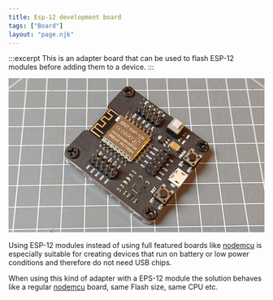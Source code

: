 ```yaml
---
title: Esp-12 development board
tags: ["Board"]
layout: "page.njk"
---
```


:::excerpt
This is an adapter board that can be used to flash ESP-12 modules before adding them to a device.
:::

![dev board](/boards/esp12dev.jpg)

Using ESP-12 modules instead of using full featured boards like [nodemcu](/boards/nodemcu.md)
is especially suitable for creating devices that run on battery or low power conditions and therefore
do not need USB chips.

When using this kind of adapter with a EPS-12 module the solution behaves like a regular [nodemcu](/boards/nodemcu.md)
board, same Flash size, same CPU etc.

